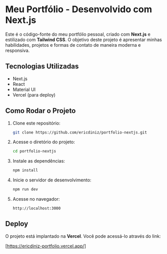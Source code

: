 # Meu Portfólio - Desenvolvido com Next.js

Este é o código-fonte do meu portfólio pessoal, criado com **Next.js** e estilizado com **Tailwind CSS**. O objetivo deste projeto é apresentar minhas habilidades, projetos e formas de contato de maneira moderna e responsiva.

## Tecnologias Utilizadas

- Next.js
- React
- Material UI
- Vercel (para deploy)

## Como Rodar o Projeto

1. Clone este repositório:

   ```sh
   git clone https://github.com/ericdiniz/portfolio-nextjs.git
   ```

2. Acesse o diretório do projeto:

   ```sh
   cd portfolio-nextjs
   ```

3. Instale as dependências:

   ```sh
   npm install
   ```

4. Inicie o servidor de desenvolvimento:

   ```sh
   npm run dev
   ```

5. Acesse no navegador:

   ```text
   http://localhost:3000
   ```

## Deploy

O projeto está implantado na **Vercel**. Você pode acessá-lo através do link:

[https://ericdiniz-portfolio.vercel.app/]
